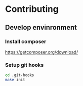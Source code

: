 # Contributing

## Develop envinronment

### Install composer

https://getcomposer.org/download/

### Setup git hooks

```sh
cd .git-hooks
make init
```
